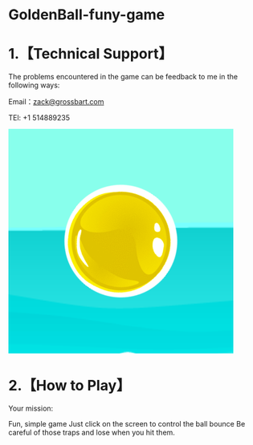 # GoldenBall-funy-game

# 1.【Technical Support】

The problems encountered in the game can be feedback to me in the following ways:

Email：zack@grossbart.com

TEl: +1 514889235

![image](https://github.com/MMK460/GoldenBall-funy-game/blob/master/Simulator%20Screen%20Shot%20-%20iPhone%208%20Plus%20-%202019-03-15%20at%2015.22.25.png)


# 2.【How to Play】

Your mission: 

Fun, simple game
Just click on the screen to control the ball bounce
Be careful of those traps and lose when you hit them.
